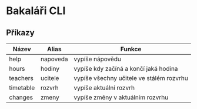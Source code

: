 # Bakaláři CLI

## Příkazy

| Název     | Alias     | Funkce                                   |
| --------- | --------- | ---------------------------------------- |
| help      | napoveda  | vypíše nápovědu                          |
| hours     | hodiny    | vypíše kdy začíná a končí jaká hodina    |
| teachers  | ucitele   | vypíše všechny učitele ve stálém rozvrhu |
| timetable | rozvrh    | vypíše aktuální rozvrh                   |
| changes   | zmeny     | vypíše změny v aktuálním rozvrhu         |
